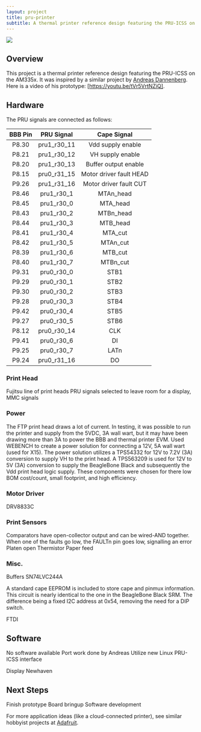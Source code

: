 ```yaml
---
layout: project
title: pru-printer
subtitle: A thermal printer reference design featuring the PRU-ICSS on the BeagleBone Black.
---
```


<img src="images/printer_protoype.jpg">

## Overview
This project is a thermal printer reference design featuring the PRU-ICSS on the AM335x. It was inspired by a similar project by [Andreas Dannenberg](https://gitorious.design.ti.com/pruprinter). Here is a video of his prototype: [https://youtu.be/tVr5VrtNZiQ].



## Hardware

The PRU signals are connected as follows:

| BBB Pin |  PRU Signal |       Cape Signal       |
|:-------:|:-----------:|:-----------------------:|
| P8.30   | pru1_r30_11 | Vdd supply enable       |
| P8.21   | pru1_r30_12 | VH supply enable        |
| P8.20   | pru1_r30_13 | Buffer output enable    |
| P8.15   | pru0_r31_15 | Motor driver fault HEAD |
| P9.26   | pru1_r31_16 | Motor driver fault CUT  |
| P8.46   | pru1_r30_1  | MTAn_head               |
| P8.45   | pru1_r30_0  | MTA_head                |
| P8.43   | pru1_r30_2  | MTBn_head               |
| P8.44   | pru1_r30_3  | MTB_head                |
| P8.41   | pru1_r30_4  | MTA_cut                 |
| P8.42   | pru1_r30_5  | MTAn_cut                |
| P8.39   | pru1_r30_6  | MTB_cut                 |
| P8.40   | pru1_r30_7  | MTBn_cut                |
| P9.31   | pru0_r30_0  | STB1                    |
| P9.29   | pru0_r30_1  | STB2                    |
| P9.30   | pru0_r30_2  | STB3                    |
| P9.28   | pru0_r30_3  | STB4                    |
| P9.42   | pru0_r30_4  | STB5                    |
| P9.27   | pru0_r30_5  | STB6                    |
| P8.12   | pru0_r30_14 | CLK                     |
| P9.41   | pru0_r30_6  | DI                      |
| P9.25   | pru0_r30_7  | LATn                    |
| P9.24   | pru0_r31_16 | DO                      |

### Print Head
Fujitsu line of print heads
PRU signals selected to leave room for a display, MMC signals


### Power
The FTP print head draws a lot of current. In testing, it was possible to run the printer and supply from the 5VDC, 3A wall wart, but it may have been drawing more than 3A to power the BBB and thermal printer EVM.
Used WEBENCH to create a power solution for connecting a 12V, 5A wall wart (used for X15). The power solution utilizes a TPS54332 for 12V to 7.2V (3A) conversion to supply VH to the print head. A TPS563209 is used for 12V to 5V (3A) conversion to supply the BeagleBone Black and subsequently the Vdd print head logic supply. These components were chosen for there low BOM cost/count, small footprint, and high efficiency.

### Motor Driver
DRV8833C

### Print Sensors
Comparators have open-collector output and can be wired-AND together. When one of the faults go low, the FAULTn pin goes low, signalling an error
Platen open
Thermistor
Paper feed


### Misc.
Buffers
SN74LVC244A

A standard cape EEPROM is included to store cape and pinmux information. This circuit is nearly identical to the one in the BeagleBone Black SRM. The difference being a fixed I2C address at 0x54, removing the need for a DIP switch.

FTDI 

## Software
No software available
Port work done by Andreas
Utilize new Linux PRU-ICSS interface

Display
Newhaven

## Next Steps
Finish prototype
Board bringup
Software development

For more application ideas (like a cloud-connected printer), see similar hobbyist projects at [Adafruit](https://www.adafruit.com/products/1289).